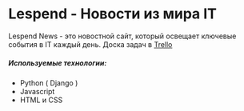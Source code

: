# Lespend - Новости из мира IT
Lespend News - это новостной сайт, который освещает ключевые события в IT каждый день.
Доска задач в [Trello](https://trello.com/b/p5RrsIHU)
##### Используемые технологии:
- Python ( Django )
- Javascript
- HTML и CSS